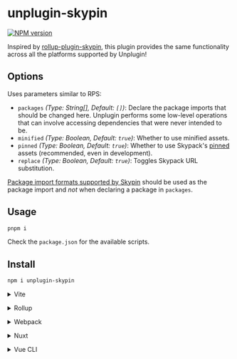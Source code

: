 # unplugin-skypin

[![NPM version](https://img.shields.io/npm/v/unplugin-skypin?color=a1b858&label=)](https://www.npmjs.com/package/unplugin-skypin)

Inspired by [rollup-plugin-skypin](https://github.com/MarshallCB/rollup-plugin-skypin#usage),
this plugin provides the same functionality across all the platforms supported by Unplugin!

## Options

Uses parameters similar to RPS:

- `packages` *(Type: String[], Default: `[]`)*: Declare the package imports that should be changed here. Unplugin performs some low-level operations that can involve accessing dependencies that were never intended to be.
- `minified` *(Type: Boolean, Default: `true`)*: Whether to use minified assets.
- `pinned` *(Type: Boolean, Default: `true`)*: Whether to use Skypack's [pinned](https://docs.skypack.dev/skypack-cdn/api-reference/pinned-urls-optimized#generate-a-pinned-url) assets (recommended, even in development).
- `replace` *(Type: Boolean, Default: `true`)*: Toggles Skypack URL substitution.

[Package import formats supported by Skypin](https://github.com/marshallcb/skypin#skypinmodule_id-options---url) should be used
as the package import and *not* when declaring a package in `packages`.

## Usage

```bash
pnpm i
```

Check the `package.json` for the available scripts.

## Install

```bash
npm i unplugin-skypin
```

<details>
<summary>Vite</summary><br>

```ts
// vite.config.ts
import skypin from 'unplugin-skypin/vite'

export default defineConfig({
  plugins: [
    skypin({ /* options */ }),
  ],
})
```

Example: [`playground/`](./playground/)

<br></details>

<details>
<summary>Rollup</summary><br>

```ts
// rollup.config.js
import skypin from 'unplugin-skypin/rollup'

export default {
  plugins: [
    skypin({ /* options */ }),
  ],
}
```

<br></details>


<details>
<summary>Webpack</summary><br>

```ts
// webpack.config.js
module.exports = {
  /* ... */
  plugins: [
    require('unplugin-skypin/webpack')({ /* options */ })
  ]
}
```

<br></details>

<details>
<summary>Nuxt</summary><br>

```ts
// nuxt.config.js
export default {
  buildModules: [
    ['unplugin-skypin/nuxt', { /* options */ }],
  ],
}
```

> This module works for both Nuxt 2 and [Nuxt Vite](https://github.com/nuxt/vite)

<br></details>

<details>
<summary>Vue CLI</summary><br>

```ts
// vue.config.js
module.exports = {
  configureWebpack: {
    plugins: [
      require('unplugin-skypin/webpack')({ /* options */ }),
    ],
  },
}
```

<br></details>

